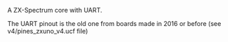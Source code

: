 
A ZX-Spectrum core with UART.

The UART pinout is the old one from boards made in 2016 or before (see v4/pines_zxuno_v4.ucf file)
